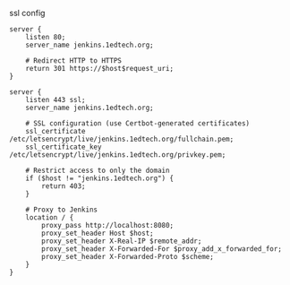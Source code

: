 ssl config


    server {
        listen 80;
        server_name jenkins.1edtech.org;
    
        # Redirect HTTP to HTTPS
        return 301 https://$host$request_uri;
    }
    
    server {
        listen 443 ssl;
        server_name jenkins.1edtech.org;
    
        # SSL configuration (use Certbot-generated certificates)
        ssl_certificate /etc/letsencrypt/live/jenkins.1edtech.org/fullchain.pem;
        ssl_certificate_key /etc/letsencrypt/live/jenkins.1edtech.org/privkey.pem;
    
        # Restrict access to only the domain
        if ($host != "jenkins.1edtech.org") {
            return 403;
        }
    
        # Proxy to Jenkins
        location / {
            proxy_pass http://localhost:8080;
            proxy_set_header Host $host;
            proxy_set_header X-Real-IP $remote_addr;
            proxy_set_header X-Forwarded-For $proxy_add_x_forwarded_for;
            proxy_set_header X-Forwarded-Proto $scheme;
        }
    }

